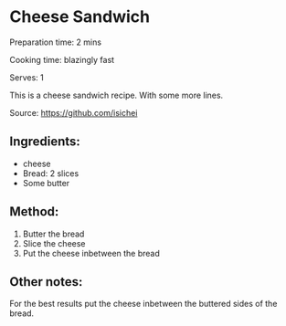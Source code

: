 # Cheese Sandwich 

Preparation time: 2 mins

Cooking time: blazingly fast 

Serves: 1

This is a cheese sandwich recipe. 
With some more lines.

Source: https://github.com/isichei 

## Ingredients:

- cheese
- Bread: 2 slices
- Some butter

## Method:

1. Butter the bread
2. Slice the cheese
3. Put the cheese inbetween the bread

## Other notes:

For the best results put the cheese inbetween the buttered sides of the bread. 

